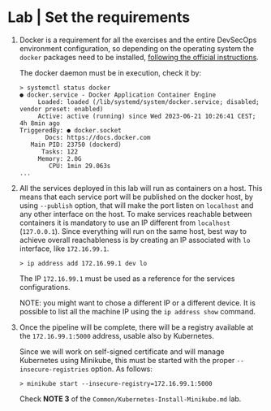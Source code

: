 # Lab | Set the requirements

1. Docker is a requirement for all the exercises and the entire DevSecOps
   environment configuration, so depending on the operating system the `docker`
   packages need to be installed, [following the official instructions](https://docs.docker.com/engine/install/).

   The docker daemon must be in execution, check it by:

   ```console
   > systemctl status docker
   ● docker.service - Docker Application Container Engine
        Loaded: loaded (/lib/systemd/system/docker.service; disabled; vendor preset: enabled)
        Active: active (running) since Wed 2023-06-21 10:26:41 CEST; 4h 8min ago
   TriggeredBy: ● docker.socket
          Docs: https://docs.docker.com
      Main PID: 23750 (dockerd)
         Tasks: 122
        Memory: 2.0G
           CPU: 1min 29.063s
   ...
   ```

2. All the services deployed in this lab will run as containers on a host.
   This means that each service port will be published on the docker host, by
   using `--publish` option, that will make the port listen on `localhost` and
   any other interface on the host.
   To make services reachable between containers it is mandatory to use an IP
   different from `localhost` (`127.0.0.1`).
   Since everything will run on the same host, best way to achieve overall
   reachableness is by creating an IP associated with `lo` interface, like
   `172.16.99.1`.

   ```console
   > ip address add 172.16.99.1 dev lo
   ```

   The IP `172.16.99.1` must be used as a reference for the services
   configurations.

   NOTE: you might want to chose a different IP or a different device. It is
   possible to list all the machine IP using the `ip address show` command.

3. Once the pipeline will be complete, there will be a registry available at the
   `172.16.99.1:5000` address, usable also by Kubernetes.

   Since we will work on self-signed certificate and will manage Kubernetes
   using Minikube, this must be started with the proper `--insecure-registries`
   option.
   As follows:

   ```console
   > minikube start --insecure-registry=172.16.99.1:5000
   ```

   Check **NOTE 3** of the `Common/Kubernetes-Install-Minikube.md` lab.

